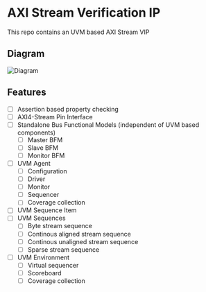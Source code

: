 # AXI Stream Verification IP
This repo contains an UVM based AXI Stream VIP

## Diagram
![Diagram](vip-architecture.png)

## Features
- [ ] Assertion based property checking
- [ ] AXI4-Stream Pin Interface
- [ ] Standalone Bus Functional Models (independent of UVM based components)
  - [ ] Master BFM 
  - [ ] Slave BFM
  - [ ] Monitor BFM
- [ ] UVM Agent
  - [ ] Configuration
  - [ ] Driver
  - [ ] Monitor
  - [ ] Sequencer
  - [ ] Coverage collection
- [ ] UVM Sequence Item
- [ ] UVM Sequences
  - [ ] Byte stream sequence
  - [ ] Continous aligned stream sequence
  - [ ] Continous unaligned stream sequence
  - [ ] Sparse stream sequence
- [ ] UVM Environment
  - [ ] Virtual sequencer
  - [ ] Scoreboard
  - [ ] Coverage collection 